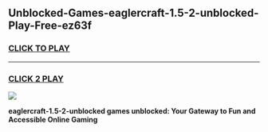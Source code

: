 
## Unblocked-Games-eaglercraft-1.5-2-unblocked-Play-Free-ez63f
<h3>
<a href="https://premium76.site?title=eaglercraft-1.5-2-unblocked&ref=20M">CLICK TO PLAY</a></h3>
<hr>

<h3>
<a href="https://premium76.site?title=eaglercraft-1.5-2-unblocked&ref=20M">CLICK 2 PLAY</a>
  
</h3>

<a href="https://premium76.site?title=eaglercraft-1.5-2-unblocked&ref=19M"><img src="https://clearcache.store/games.png"></a>


**eaglercraft-1.5-2-unblocked games unblocked: Your Gateway to Fun and Accessible Online Gaming**

